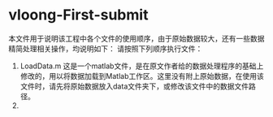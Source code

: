 # vloong-First-submit
本文件用于说明该工程中各个文件的使用顺序，由于原始数据较大，还有一些数据精简处理相关操作，均说明如下：
请按照下列顺序执行文件：
1.  LoadData.m
    这是一个matlab文件，是在原文作者给的数据处理程序的基础上修改的，用以将数据加载到Matlab工作区。这里没有附上原始数据，在使用该文件时，请先将原始数据放入data文件夹下，或修改该文件中的数据文件路径。
2.  
